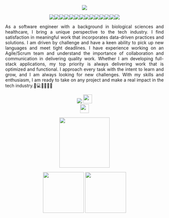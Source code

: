 <p align="center">
  <img src="https://user-images.githubusercontent.com/107519645/187530023-12310a00-3630-40a6-87f5-2578b8ed4f1b.jpeg" />
</p>

<p align="center">
  <img src="https://img.shields.io/badge/JavaScript-F7DF1E?logo=javascript&logoColor=000&style=for-the-badge" /><img src="https://img.shields.io/badge/React-61DAFB?logo=react&logoColor=000&style=for-the-badge" /><img src="https://img.shields.io/badge/React%20Router-CA4245?logo=reactrouter&logoColor=fff&style=for-the-badge" /><img src="https://img.shields.io/badge/Vue.js-4FC08D?logo=vuedotjs&logoColor=fff&style=for-the-badge" /><img src="https://img.shields.io/badge/Node.js-393?logo=nodedotjs&logoColor=fff&style=for-the-badge" /><img src="https://img.shields.io/badge/express.js-%23404d59.svg?style=for-the-badge&logo=express&logoColor=%2361DAFB" /><img src="https://img.shields.io/badge/PostgreSQL-4169E1?logo=postgresql&logoColor=fff&style=for-the-badge" /><img src="https://img.shields.io/badge/Sequelize-52B0E7?logo=sequelize&logoColor=fff&style=for-the-badge" /><img src="https://img.shields.io/badge/MongoDB-47A248?logo=mongodb&logoColor=fff&style=for-the-badge" /><img src="https://img.shields.io/badge/Python-3776AB?logo=python&logoColor=fff&style=for-the-badge" /><img src="https://img.shields.io/badge/Django-092E20?logo=django&logoColor=fff&style=for-the-badge" /><img src="https://img.shields.io/badge/JSON%20Web%20Tokens-000?logo=jsonwebtokens&logoColor=fff&style=for-the-badge" /><img src="https://img.shields.io/badge/HTML5-E34F26?logo=html5&logoColor=fff&style=for-the-badge" /><img src="https://img.shields.io/badge/CSS3-1572B6?logo=css3&logoColor=fff&style=for-the-badge" />
</p>

<p align="justify">
As a software engineer with a background in biological sciences and healthcare, I bring a unique perspective to the tech industry. I find satisfaction in meaningful work that incorporates data-driven practices and solutions. I am driven by challenge and have a keen ability to pick up new languages and meet tight deadlines. I have experience working on an Agile/Scrum team and understand the importance of collaboration and communication in delivering quality work. Whether I am developing full-stack applications, my top priority is always delivering work that is optimized and functional. I approach every task with the intent to learn and grow, and I am always looking for new challenges. With my skills and enthusiasm, I am ready to take on any project and make a real impact in the tech industry.🚀💻👨🏻‍💻🧬 </p>

<p align="center">
  <a href="http://www.linkedin.com/in/martinez-jason" target="_blank"><img src="https://img.shields.io/badge/LinkedIn-0A66C2?logo=linkedin&logoColor=fff&style=for-the-badge" /></a> <a href="https://jason-mar-portfolio.web.app/" target="_blank"><img src="https://img.shields.io/badge/Portfolio-gray.svg" height="28" /></a>
  <br>
  <a href="https://github.com/jasonmar08/Professional_Portfolio" target="_blank"><img src="https://img.shields.io/badge/Portfolio_Repo-light-gray.svg" height="28" /></a>
</p>

<p align="center">
  <img src="https://github-readme-stats.vercel.app/api/top-langs/?username=jasonmar08&layout=compact&theme=prussian" height="160" />
</p>
<p align="center">
  <img src="https://github-readme-stats.vercel.app/api?username=jasonmar08&show_icons=true&theme=prussian" height="130" /> <img src="https://streak-stats.demolab.com/?user=DenverCoder1&theme=prussian" height="130" />
</p>
   
<!--
**jasonmar08/jasonmar08** is a ✨ _special_ ✨ repository because its `README.md` (this file) appears on your GitHub profile.

Here are some ideas to get you started:

- 🔭 I’m currently working on ...
- 🌱 I’m currently learning ...
- 👯 I’m looking to collaborate on ...
- 🤔 I’m looking for help with ...
- 💬 Ask me about ...
- 📫 How to reach me: ...
- 😄 Pronouns: ...
- ⚡ Fun fact: ...
-->
